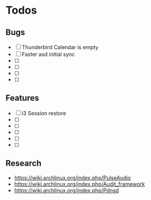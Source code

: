 # Todos

## Bugs

- [ ] Thunderbird Calendar is empty
- [ ] Faster asd initial sync
- [ ]
- [ ]
- [ ]
- [ ]

## Features

- [ ] i3 Session restore
- [ ]
- [ ]
- [ ]
- [ ]
- [ ]

## Research

* https://wiki.archlinux.org/index.php/PulseAudio
* https://wiki.archlinux.org/index.php/Audit_framework
* https://wiki.archlinux.org/index.php/Pdnsd
